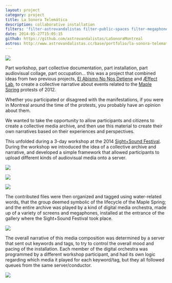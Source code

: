 ```yaml
---
layout: project
category: project
title: La Sonora Telemática
description: collaborative installation
filters: 'filter-astrovandalistas filter-public-spaces filter-megaphone'
date: 2014-05-27T15:05:15
github: https://github.com/astrovandalistas/LaSonoraMontreal
astros: http://www.astrovandalistas.cc/base/portfolio/la-sonora-telematica/
---
```

![](/images/projects/la-sonora-telematica/s_LaSonora02_bw.jpg)

Part workshop, part collective documentation, part installation, part audiovisual collage, part occupation... this was a project that combined ideas from two previous projects, [El Abismo No Nos Detiene](/project/el-abismo/) and [Æffect Lab](/project/aeffectlab/), to create a collective narrative about events related to the [Maple Spring](http://en.wikipedia.org/wiki/2012_Quebec_student_protests) protests of 2012.

Whether you participated or disagreed with the manifestations, if you were in Montreal around the time of the protests, you probably have an opinion about them.

We wanted to take the opportunity to allow participants and citizens to create a collective media archive, and then use this material to create their own narratives based on their experiences and perspectives.

This unfolded during a 3-day workshop at the 2014 [Sight+Sound Festival](http://sightandsoundfestival.ca/en). During the workshop we introduced the idea of a collective archive and narrative, and developed a simple framework that allowed participants to upload different kinds of audiovisual media onto a server.

![](/images/projects/la-sonora-telematica/xIMG_6213.jpg)

![](/images/projects/la-sonora-telematica/xIMG_6255.jpg)

![](/images/projects/la-sonora-telematica/xIMG_6238.jpg)

The contributed files were then organized and tagged using water-related words, that the group deemed symbolic of the lifecycle of the Maple Spring; and the entire archive was played by a kind of digital media orchestra, made up of a variety of screens and megaphones, installed at the entrance of the gallery where the Sight+Sound Festival took place.

![](/images/projects/la-sonora-telematica/s_LaSonora00_bw.jpg)

The overall narrative of this media composition was determined by a server that sent out keywords and tags, to try to control the overall mood and pacing of the installation. Each member of the digital orchestra was programmed by a different workshop participant, and had its own logic regarding which media it played for each keyword/tag, but they all followed queues from the same server/conductor.

![](/images/projects/la-sonora-telematica/s_LaSonora01_bw.jpg)
